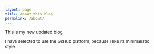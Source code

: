 ```yaml
---
layout: page
title: About this blog
permalink: /about/
---
```


This is my new updated blog.

I have selected to use the GitHub platform, because I like its minimalistic style.